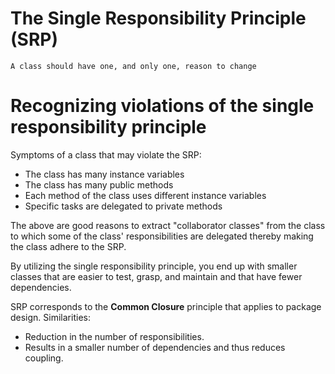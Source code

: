 # The Single Responsibility Principle (SRP)

    A class should have one, and only one, reason to change

# Recognizing violations of the single responsibility principle

Symptoms of a class that may violate the SRP:

-   The class has many instance variables
-   The class has many public methods
-   Each method of the class uses different instance variables
-   Specific tasks are delegated to private methods

The above are good reasons to extract "collaborator classes" from the class to which some of the class' responsibilities are delegated thereby making the class adhere to the SRP.

By utilizing the single responsibility principle, you end up with smaller classes that are easier to test, grasp, and maintain and that have fewer dependencies.

SRP corresponds to the **Common Closure** principle that applies to package design. Similarities:

-   Reduction in the number of responsibilities.
-   Results in a smaller number of dependencies and thus reduces coupling.

